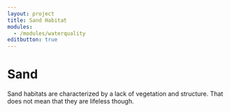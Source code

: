 ```yaml
---
layout: project
title: Sand Habitat
modules:
  - /modules/waterquality
editbutton: true
---
```


# Sand

Sand habitats are characterized by a lack of vegetation and structure. That does
not mean that they are lifeless though.
